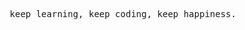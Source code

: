 <p align="center">
  <samp>
    <span>keep learning, keep coding, keep happiness.</span>
  </samp>
</p>
